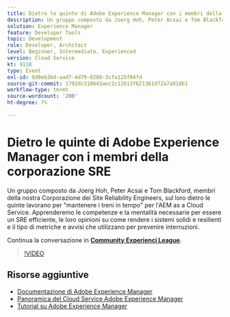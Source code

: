 ```yaml
---
title: Dietro le quinte di Adobe Experience Manager con i membri della corporazione SRE
description: Un gruppo composto da Joerg Hoh, Peter Acsai e Tom Blackford, membri della nostra Corporazione dei Site Reliability Engineers, sul loro dietro le quinte lavorano per "mantenere i treni in tempo" per l'AEM as a Cloud Service. Apprenderemo le competenze e la mentalità necessarie per essere un SRE efficiente, le loro opinioni su come rendere i sistemi solidi e resilienti e il tipo di metriche e avvisi che utilizzano per prevenire interruzioni.
solution: Experience Manager
feature: Developer Tools
topic: Development
role: Developer, Architect
level: Beginner, Intermediate, Experienced
version: Cloud Service
kt: 9118
type: Event
exl-id: 9d0eb3bd-aad7-4d79-8280-3cfa125f04fd
source-git-commit: 1792dc318643aec2c12613f621361d72a7a918b1
workflow-type: tm+mt
source-wordcount: '200'
ht-degree: 7%

---
```


# Dietro le quinte di Adobe Experience Manager con i membri della corporazione SRE

Un gruppo composto da Joerg Hoh, Peter Acsai e Tom Blackford, membri della nostra Corporazione dei Site Reliability Engineers, sul loro dietro le quinte lavorano per &quot;mantenere i treni in tempo&quot; per l&#39;AEM as a Cloud Service. Apprenderemo le competenze e la mentalità necessarie per essere un SRE efficiente, le loro opinioni su come rendere i sistemi solidi e resilienti e il tipo di metriche e avvisi che utilizzano per prevenire interruzioni.

Continua la conversazione in **[Community Experienci League](https://adobe.ly/2WoCVOU)**.

>[!VIDEO](https://video.tv.adobe.com/v/337527/?quality=12&learn=on&hidetitle=true)

## Risorse aggiuntive

- [Documentazione di Adobe Experience Manager ](https://experienceleague.adobe.com/docs/experience-manager-cloud-service.html?lang=it)
- [Panoramica del Cloud Service Adobe Experience Manager](https://experienceleague.adobe.com/docs/experience-manager-cloud-service/overview/home.html)
- [Tutorial su Adobe Experience Manager](https://experienceleague.adobe.com/docs/experience-manager-tutorials.html)
